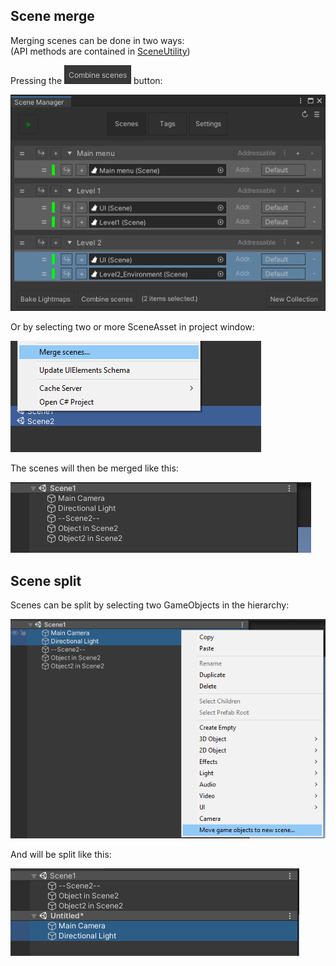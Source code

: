 ## Scene merge

Merging scenes can be done in two ways:\
(API methods are contained in [SceneUtility](SceneUtility))

Pressing the ![](image/combine-scenes.png) button:

![](image/selection.png)

Or by selecting two or more SceneAsset in project window:

![](image/merge-scenes-menu.png)

The scenes will then be merged like this:

![](image/combine-scenes-result.png)


## Scene split
Scenes can be split by selecting two GameObjects in the hierarchy:

![](image/scene-split-menu.png)

And will be split like this:

![](image/split-scene-result.png)
